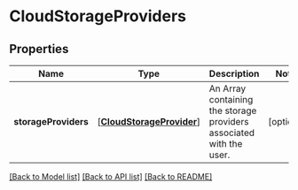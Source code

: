 # CloudStorageProviders

## Properties
Name | Type | Description | Notes
------------ | ------------- | ------------- | -------------
**storageProviders** | [[**CloudStorageProvider**](CloudStorageProvider.md)] | An Array containing the storage providers associated with the user. | [optional] 

[[Back to Model list]](../README.md#documentation-for-models) [[Back to API list]](../README.md#documentation-for-api-endpoints) [[Back to README]](../README.md)


